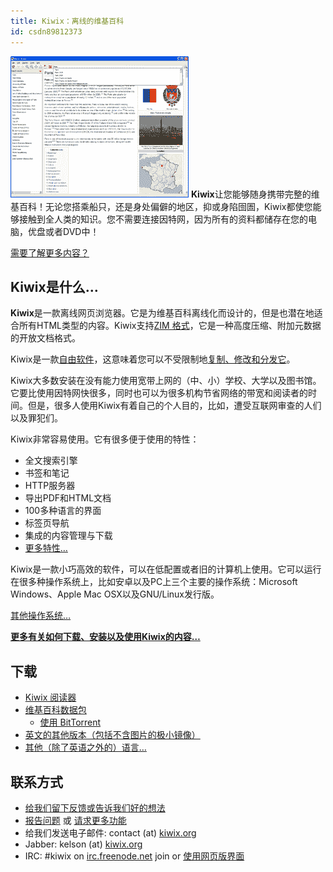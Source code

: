 ```yaml
---
title: Kiwix：离线的维基百科
id: csdn89812373
---
```


![Kiwix 0.9 alpha1 screenshot en.png](../img/e796ea4212a40bcaa9078814ca8dfbfb.png)
**Kiwix**让您能够随身携带完整的维基百科！无论您搭乘船只，还是身处偏僻的地区，抑或身陷囹圄，Kiwix都使您能够接触到全人类的知识。您不需要连接因特网，因为所有的资料都储存在您的电脑，优盘或者DVD中！

[需要了解更多内容？](https://wiki.kiwix.org/wiki/Content/zh-cn)

## Kiwix是什么…

**Kiwix**是一款离线网页浏览器。它是为维基百科离线化而设计的，但是也潜在地适合所有HTML类型的内容。Kiwix支持[ZIM 格式](http://www.openzim.org)，它是一种高度压缩、附加元数据的开放文档格式。

Kiwix是一款[自由软件](http://zh.wikipedia.org/wiki/%E8%87%AA%E7%94%B1%E8%BD%AF%E4%BB%B6)，这意味着您可以不受限制地[复制、修改和分发它](https://wiki.kiwix.org/wiki/Special:MyLanguage/development "Special:MyLanguage/development")。

Kiwix大多数安装在没有能力使用宽带上网的（中、小）学校、大学以及图书馆。它要比使用因特网快很多，同时也可以为很多机构节省网络的带宽和阅读者的时间。但是，很多人使用Kiwix有着自己的个人目的，比如，遭受互联网审查的人们以及罪犯们。

Kiwix非常容易使用。它有很多便于使用的特性：

*   全文搜索引擎
*   书签和笔记
*   HTTP服务器
*   导出PDF和HTML文档
*   100多种语言的界面
*   标签页导航
*   集成的内容管理与下载
*   [更多特性…](https://wiki.kiwix.org/wiki/Special:MyLanguage/Features "Special:MyLanguage/Features")

Kiwix是一款小巧高效的软件，可以在低配置或者旧的计算机上使用。它可以运行在很多种操作系统上，比如安卓以及PC上三个主要的操作系统：Microsoft Windows、Apple Mac OSX以及GNU/Linux发行版。

[其他操作系统…](https://wiki.kiwix.org/wiki/Software/zh-cn "Software/zh-cn")

**[更多有关如何下载、安装以及使用Kiwix的内容…](https://wiki.kiwix.org/wiki/Software/zh-cn "Software/zh-cn")**

## 下载

*   [Kiwix 阅读器](https://download.kiwix.org/release/kiwix-desktop/kiwix-desktop_windows_x64.zip)
*   [维基百科数据包](http://download.kiwix.org/zim/wikipedia_zh_all.zim)
    *   [使用 BitTorrent](http://download.kiwix.org/zim/wikipedia_zh_all.zim.torrent)
*   [英文的其他版本（包括不含图片的极小镜像）](https://wiki.kiwix.org/wiki/Content/zh-cn)
*   [其他（除了英语之外的）语言…](https://wiki.kiwix.org/wiki/Content_in_all_languages/zh-cn)

## 联系方式

*   [给我们留下反馈或告诉我们好的想法](http://input.kiwix.org)
*   [报告问题](http://reportabug.kiwix.org) 或 [请求更多功能](http://requestafeature.kiwix.org)
*   给我们发送电子邮件: contact (at) [kiwix.org](http://kiwix.org)
*   Jabber: kelson (at) [kiwix.org](http://kiwix.org)
*   IRC: #kiwix on [irc.freenode.net](http://irc.freenode.net) join or [使用网页版界面](http://chat.kiwix.org)